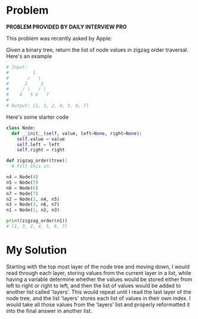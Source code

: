 # Problem
**PROBLEM PROVIDED BY DAILY INTERVIEW PRO**

This problem was recently asked by Apple:

Given a binary tree, return the list of node values in zigzag order traversal. Here's an example

```python
# Input:
#         1
#       /   \
#      2     3
#     / \   / \
#    4   5 6   7
#
# Output: [1, 3, 2, 4, 5, 6, 7]
```

Here's some starter code

```python
class Node:
  def __init__(self, value, left=None, right=None):
    self.value = value
    self.left = left
    self.right = right

def zigzag_order(tree):
  # Fill this in.

n4 = Node(4)
n5 = Node(5)
n6 = Node(6)
n7 = Node(7)
n2 = Node(2, n4, n5)
n3 = Node(3, n6, n7)
n1 = Node(1, n2, n3)

print(zigzag_order(n1))
# [1, 3, 2, 4, 5, 6, 7]
```

# My Solution
Starting with the top most layer of the node tree and moving down, I would read through each layer, storing values from the current layer in a list, while having a variable determine whether the values would be stored either from left to right or right to left, and then the list of values would be added to another list called 'layers'. This would repeat until I read the last layer of the node tree, and the list 'layers' stores each list of values in their own index. I would take all those values from the 'layers' list and properly reformatted it into the final answer in another list.
